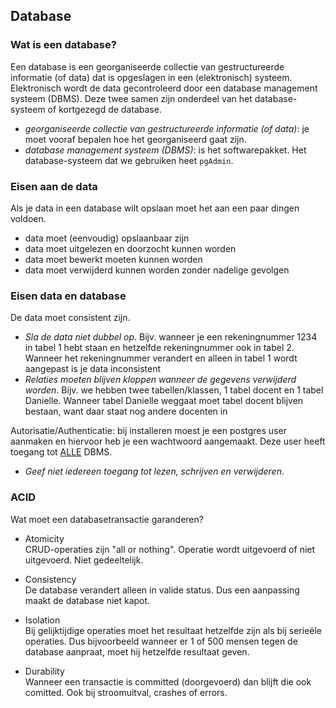 ## Database

### Wat is een database?

Een database is een georganiseerde collectie van gestructureerde informatie (of data) dat is opgeslagen in een (elektronisch) systeem. Elektronisch wordt de data gecontroleerd door een database management systeem (DBMS). Deze twee samen zijn onderdeel van het database-systeem of kortgezegd de database.

- <i> georganiseerde collectie van gestructureerde informatie (of data)</i>: je moet vooraf bepalen hoe het georganiseerd gaat zijn.
- <i>database management systeem (DBMS)</i>: is het softwarepakket. Het database-systeem dat we gebruiken heet `pgAdmin`.

### Eisen aan de data

Als je data in een database wilt opslaan moet het aan een paar dingen voldoen.

- data moet (eenvoudig) opslaanbaar zijn
- data moet uitgelezen en doorzocht kunnen worden
- data moet bewerkt moeten kunnen worden
- data moet verwijderd kunnen worden zonder nadelige gevolgen

### Eisen  data en database

De data moet consistent zijn.
- <i>Sla de data niet dubbel op</i>. Bijv. wanneer je een rekeningnummer 1234 in tabel 1 hebt staan en hetzelfde rekeningnummer ook in tabel 2. Wanneer het rekeningnummer verandert en alleen in tabel 1 wordt aangepast is je data inconsistent
- <i>Relaties moeten blijven kloppen wanneer de gegevens verwijderd worden</i>. Bijv. we hebben twee tabellen/klassen, 1 tabel docent en 1 tabel Danielle. Wanneer tabel Danielle weggaat moet tabel docent blijven bestaan, want daar staat nog andere docenten in

Autorisatie/Authenticatie: bij installeren moest je een postgres user aanmaken en hiervoor heb je een wachtwoord aangemaakt. Deze user heeft toegang tot <u>ALLE</u> DBMS.
- <i>Geef niet iedereen toegang tot lezen, schrijven en verwijderen</i>.

### ACID

Wat moet een databasetransactie garanderen?

- Atomicity <br/>
CRUD-operaties zijn "all or nothing". Operatie wordt uitgevoerd of niet uitgevoerd. Niet gedeeltelijk.

- Consistency <br/>
De database verandert alleen in valide status. Dus een aanpassing maakt de database niet kapot.

- Isolation <br/>
Bij gelijktijdige operaties moet het resultaat hetzelfde zijn als bij serieële operaties. Dus bijvoorbeeld wanneer er 1 of 500 mensen tegen de database aanpraat, moet hij hetzelfde resultaat geven.

- Durability <br/>
Wanneer een transactie is committed (doorgevoerd) dan blijft die ook comitted. Ook bij stroomuitval, crashes of errors.